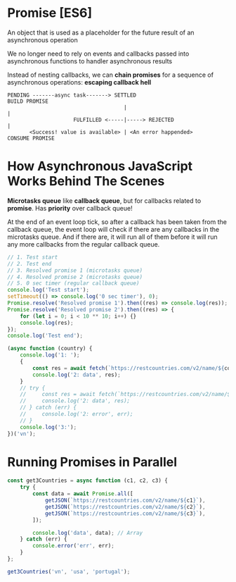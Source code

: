 # Promise [ES6]

An object that is used as a placeholder for the future result of an asynchronous operation

We no longer need to rely on events and callbacks passed into asynchronous functions to
handler asynchronous results

Instead of nesting callbacks, we can **chain promises** for a sequence of asynchronous
operations: **escaping callback hell**

```
PENDING -------async task-------> SETTLED                          BUILD PROMISE
                                     |                                    |
                     FULFILLED <-----|-----> REJECTED                     |  
       <Success! value is available> | <An error happended>       CONSUME PROMISE
```

# How Asynchronous JavaScript Works Behind The Scenes

**Microtasks queue** like **callback queue**, but for callbacks related to **promise**. Has **priority** over callback queue!

At the end of an event loop tick, so after a callback has been taken from the callback queue, the event loop will check if there are any callbacks in the microtasks queue. And if there are, it will run all of them before it will run any more callbacks from the regular callback queue.

```js
// 1. Test start
// 2. Test end
// 3. Resolved promise 1 (microtasks queue)
// 4. Resolved promise 2 (microtasks queue)
// 5. 0 sec timer (regular callback queue)
console.log('Test start');
setTimeout(() => console.log('0 sec timer'), 0);
Promise.resolve('Resolved promise 1').then((res) => console.log(res));
Promise.resolve('Resolved promise 2').then((res) => {
    for (let i = 0; i < 10 ** 10; i++) {}
    console.log(res);
});
console.log('Test end');
```

```js
(async function (country) {
    console.log('1: ');
    {
        const res = await fetch(`https://restcountries.com/v2/name/${country}`);
        console.log('2: data', res);
    }
    // try {
    //     const res = await fetch(`https://restcountries.com/v2/name/${country}`);
    //     console.log('2: data', res);
    // } catch (err) {
    //     console.log('2: error', err);
    // }
    console.log('3:');
})('vn');
```

# Running Promises in Parallel

```js
const get3Countries = async function (c1, c2, c3) {
    try {
        const data = await Promise.all([
            getJSON(`https://restcountries.com/v2/name/${c1}`),
            getJSON(`https://restcountries.com/v2/name/${c2}`),
            getJSON(`https://restcountries.com/v2/name/${c3}`),
        ]);

        console.log('data', data); // Array
    } catch (err) {
        console.error('err', err);
    }
};

get3Countries('vn', 'usa', 'portugal');
```
